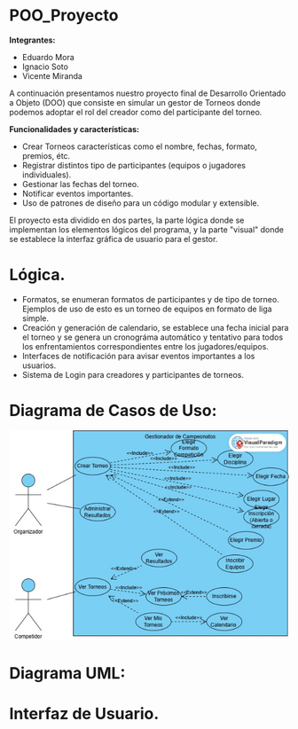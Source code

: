 # POO_Proyecto

**Integrantes:**
- Eduardo Mora
- Ignacio Soto
- Vicente Miranda

A continuación presentamos nuestro proyecto final de Desarrollo Orientado a Objeto (DOO) que consiste en
simular un gestor de Torneos donde podemos adoptar el rol del creador como del participante del torneo.

**Funcionalidades y características:**
- Crear Torneos características como el nombre, fechas, formato, premios, étc.
- Registrar distintos tipo de participantes (equipos o jugadores individuales).
- Gestionar las fechas del torneo.
- Notificar eventos importantes.
- Uso de patrones de diseño para un código modular y extensible.

El proyecto esta dividido en dos partes, la parte lógica donde se implementan los elementos
lógicos del programa, y la parte "visual" donde se establece la interfaz gráfica de usuario para el gestor.

# Lógica.

* Formatos, se enumeran formatos de participantes y de tipo de torneo. Ejemplos de uso de esto es un torneo de equipos
en formato de liga simple.
* Creación y generación de calendario, se establece una fecha inicial para el torneo y se genera un cronográma automático
y tentativo para todos los enfrentamientos correspondientes entre los jugadores/equipos.
* Interfaces de notificación para avisar eventos importantes a los usuarios.
* Sistema de Login para creadores y participantes de torneos.

# Diagrama de Casos de Uso:
![image](https://github.com/Liivne/POO_Proyecto/blob/main/Caso%20de%20uso%20(1).jpg)

# Diagrama UML:

# Interfaz de Usuario.
